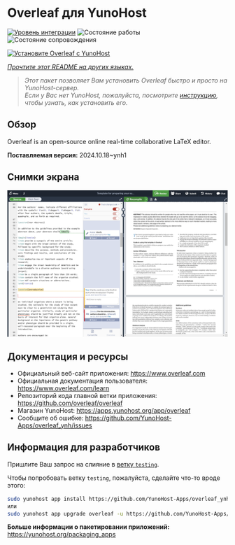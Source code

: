 <!--
Важно: этот README был автоматически сгенерирован <https://github.com/YunoHost/apps/tree/master/tools/readme_generator>
Он НЕ ДОЛЖЕН редактироваться вручную.
-->

# Overleaf для YunoHost

[![Уровень интеграции](https://dash.yunohost.org/integration/overleaf.svg)](https://ci-apps.yunohost.org/ci/apps/overleaf/) ![Состояние работы](https://ci-apps.yunohost.org/ci/badges/overleaf.status.svg) ![Состояние сопровождения](https://ci-apps.yunohost.org/ci/badges/overleaf.maintain.svg)

[![Установите Overleaf с YunoHost](https://install-app.yunohost.org/install-with-yunohost.svg)](https://install-app.yunohost.org/?app=overleaf)

*[Прочтите этот README на других языках.](./ALL_README.md)*

> *Этот пакет позволяет Вам установить Overleaf быстро и просто на YunoHost-сервер.*  
> *Если у Вас нет YunoHost, пожалуйста, посмотрите [инструкцию](https://yunohost.org/install), чтобы узнать, как установить его.*

## Обзор

Overleaf is an open-source online real-time collaborative LaTeX editor.


**Поставляемая версия:** 2024.10.18~ynh1

## Снимки экрана

![Снимок экрана Overleaf](./doc/screenshots/screenshot.png)

## Документация и ресурсы

- Официальный веб-сайт приложения: <https://www.overleaf.com>
- Официальная документация пользователя: <https://www.overleaf.com/learn>
- Репозиторий кода главной ветки приложения: <https://github.com/overleaf/overleaf>
- Магазин YunoHost: <https://apps.yunohost.org/app/overleaf>
- Сообщите об ошибке: <https://github.com/YunoHost-Apps/overleaf_ynh/issues>

## Информация для разработчиков

Пришлите Ваш запрос на слияние в [ветку `testing`](https://github.com/YunoHost-Apps/overleaf_ynh/tree/testing).

Чтобы попробовать ветку `testing`, пожалуйста, сделайте что-то вроде этого:

```bash
sudo yunohost app install https://github.com/YunoHost-Apps/overleaf_ynh/tree/testing --debug
или
sudo yunohost app upgrade overleaf -u https://github.com/YunoHost-Apps/overleaf_ynh/tree/testing --debug
```

**Больше информации о пакетировании приложений:** <https://yunohost.org/packaging_apps>
